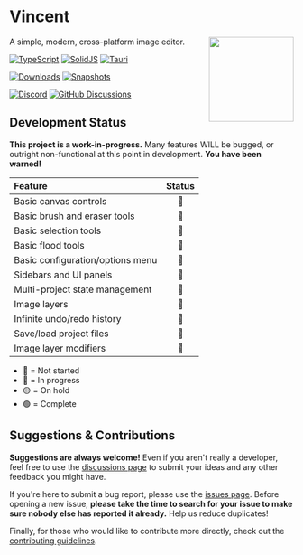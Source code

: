 # Vincent

<img src="https://raw.githubusercontent.com/JackDotJS/vincent/main/src-tauri/icons/128x128@2x.png" align="right" height="150px">

A simple, modern, cross-platform image editor.

<a href="https://www.typescriptlang.org/"><img src="https://img.shields.io/badge/TypeScript-000?style=for-the-badge&logoColor=white&logo=typescript&color=2F73BF" alt="TypeScript" /></a>
<a href="https://www.solidjs.com/"><img src="https://img.shields.io/badge/SolidJS-000?style=for-the-badge&logoColor=white&logo=solid&color=2C4F7C" alt="SolidJS" /></a>
<a href="https://tauri.app/"><img src="https://img.shields.io/badge/Tauri-0f0f0f?style=for-the-badge&logoColor=white&logo=tauri" alt="Tauri" /></a>

<a href="../../releases"><img src="https://img.shields.io/github/downloads/JackDotJS/vincent/total?style=for-the-badge" alt="Downloads" /></a>
<a href="../../actions/workflows/dist-snapshot.yml"><img src="https://img.shields.io/github/actions/workflow/status/JackDotJS/vincent/dist-snapshot.yml?branch=main&label=SNAPSHOT%20BUILDS&style=for-the-badge" alt="Snapshots" /></a>

<a href="https://discord.gg/s5nQBxFPp2"><img src="https://img.shields.io/discord/803584639541313577?label=Chat&color=5865F2&logo=discord&logoColor=ffffff&style=for-the-badge" alt="Discord" /></a>
<a href="../../discussions"><img src="https://img.shields.io/github/discussions/JackDotJS/vincent?label=Discussions&color=1B1F24&logo=github&logoColor=ffffff&style=for-the-badge" alt="GitHub Discussions" /></a>

## Development Status

**This project is a work-in-progress.** Many features WILL be bugged, or outright non-functional at this point in development. **You have been warned!**

<!-- 🔴🔵🟡🟢  -->

| Feature | Status |
| :-- | :---: |
| Basic canvas controls | 🔴 |
| Basic brush and eraser tools | 🔴 |
| Basic selection tools | 🔴 |
| Basic flood tools | 🔴 |
| Basic configuration/options menu | 🔵 |
| Sidebars and UI panels | 🔴 |
| Multi-project state management | 🔴 |
| Image layers | 🔴 |
| Infinite undo/redo history | 🔴 |
| Save/load project files | 🔴 |
| Image layer modifiers | 🔴 |

- 🔴 = Not started
- 🔵 = In progress
- 🟡 = On hold
- 🟢 = Complete

## Suggestions & Contributions

**Suggestions are always welcome!** Even if you aren't really a developer, feel free to use the [discussions page](../../discussions) to submit your ideas and any other feedback you might have.

If you're here to submit a bug report, please use the [issues page](../../issues). Before opening a new issue, **please take the time to search for your issue to make sure nobody else has reported it already.** Help us reduce duplicates!

Finally, for those who would like to contribute more directly, check out the [contributing guidelines](CONTRIBUTING.md).
